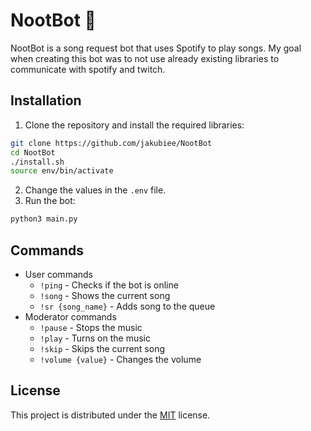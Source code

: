# NootBot 👾

NootBot is a song request bot that uses Spotify to play songs. My goal when creating this bot was to not use already existing libraries to communicate with spotify and twitch. 


## Installation
1. Clone the repository and install the required libraries:
```bash
git clone https://github.com/jakubiee/NootBot
cd NootBot
./install.sh
source env/bin/activate
```
2. Change the values in the `.env` file.
3. Run the bot:
```bash
python3 main.py
```

## Commands
- User commands
    - `!ping` - Checks if the bot is online
    - `!song` - Shows the current song
    - `!sr {song_name}` - Adds song to the queue
- Moderator commands
    - `!pause` - Stops the music
    - `!play` - Turns on the music
    - `!skip` - Skips the current song
    - `!volume {value}` - Changes the volume 

## License
This project is distributed under the [MIT](LICENSE) license.